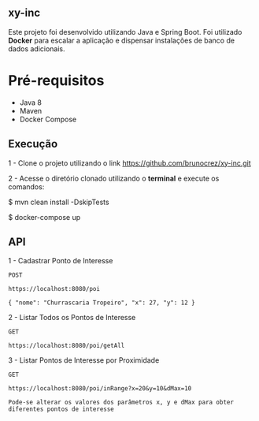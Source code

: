 ## xy-inc

Este projeto foi desenvolvido utilizando Java e Spring Boot. Foi utilizado **Docker** para escalar a aplicação e dispensar instalações de banco de dados adicionais.

# Pré-requisitos

* Java 8
* Maven
* Docker Compose

## Execução

1 - Clone o projeto utilizando o link https://github.com/brunocrez/xy-inc.git    

2 - Acesse o diretório clonado utilizando o **terminal** e execute os comandos:    

$ mvn clean install -DskipTests    

$ docker-compose up    

## API

1 - Cadastrar Ponto de Interesse 
   
	POST    
	
	https://localhost:8080/poi  
	
	{ "nome": "Churrascaria Tropeiro", "x": 27, "y": 12 }
	
2 - Listar Todos os Pontos de Interesse   
 
	GET    
	
	https://localhost:8080/poi/getAll  
	
3 - Listar Pontos de Interesse por Proximidade   
 
	GET    
	
	https://localhost:8080/poi/inRange?x=20&y=10&dMax=10
	
	Pode-se alterar os valores dos parâmetros x, y e dMax para obter diferentes pontos de interesse

